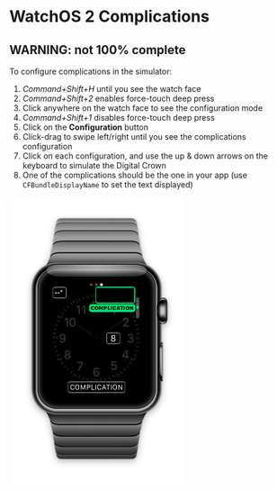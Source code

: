 WatchOS 2 Complications
=======================

## WARNING: not 100% complete

To configure complications in the simulator:

1. *Command+Shift+H* until you see the watch face
2. *Command+Shift+2* enables force-touch deep press
3. Click anywhere on the watch face to see the configuration mode
4. *Command+Shift+1* disables force-touch deep press
5. Click on the **Configuration** button
6. Click-drag to swipe left/right until you see the complications configuration
7. Click on each configuration, and use the up & down arrows on the keyboard to simulate the Digital Crown
8. One of the complications should be the one in your app (use `CFBundleDisplayName` to set the text displayed)

![](Screenshots/configure-complications.png)